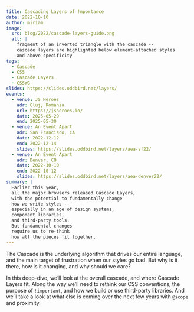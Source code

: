 ```yaml
---
title: Cascading Layers of !mportance
date: 2022-10-10
author: miriam
image:
  src: blog/2022/cascade-layers-guide.png
  alt: |
    fragment of an inverted triangle with the cascade --
    cascade layers are highlighted below element-attached styles
    and above specificity
tags:
  - Cascade
  - CSS
  - Cascade Layers
  - CSSWG
slides: https://slides.oddbird.net/layers/
events:
  - venue: JS Heroes
    adr: Cluj, Romania
    url: https://jsheroes.io/
    date: 2025-05-29
    end: 2025-05-30
  - venue: An Event Apart
    adr: San Francisco, CA
    date: 2022-12-12
    end: 2022-12-14
    slides: https://slides.oddbird.net/layers/aea-sf22/
  - venue: An Event Apart
    adr: Denver, CO
    date: 2022-10-10
    end: 2022-10-12
    slides: https://slides.oddbird.net/layers/aea-denver22/
summary: |
  Earlier this year,
  all the major browsers released Cascade Layers,
  with the potential to fundamentally change
  how we write styles --
  especially in an age of design systems,
  component libraries,
  and third-party tools.
  But fundamental changes
  require us to re-think
  how all the pieces fit together.
---
```


The Cascade is the underlying algorithm
that drives our entire language,
and the main target of frustration
when our styles go bad.
But why is it there,
how is it changing,
and why should we care?

In this deep-dive,
we’ll look at the overall cascade,
and where Cascade Layers fit.
Along the way we’ll need to rethink our CSS conventions,
the purpose of `!important`,
and how we build or use third-party libraries.
And we’ll take a look at what else is coming
over the next few years with `@scope` and proximity.
